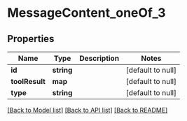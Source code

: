 # MessageContent_oneOf_3

## Properties
Name | Type | Description | Notes
------------ | ------------- | ------------- | -------------
**id** | **string** |  | [default to null]
**toolResult** | **map** |  | [default to null]
**type** | **string** |  | [default to null]

[[Back to Model list]](../README.md#documentation-for-models) [[Back to API list]](../README.md#documentation-for-api-endpoints) [[Back to README]](../README.md)


